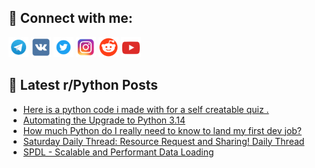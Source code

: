 ## 🔎 Connect with me:
[<img src="https://github.com/bullbesh/bullbesh/blob/main/images/Telegram.png" width="32" height="32" />](https://t.me/bullbesh)
[<img src="https://github.com/bullbesh/bullbesh/blob/main/images/VK.png" width="32" height="32" />](https://vk.com/bullbesh)
[<img src="https://github.com/bullbesh/bullbesh/blob/main/images/Twitter.png" width="32" height="32" />](https://twitter.com/bullbesh1)
[<img src="https://github.com/bullbesh/bullbesh/blob/main/images/Instagram.png" width="32" height="32" />](https://www.instagram.com/bullbesh)
[<img src="https://github.com/bullbesh/bullbesh/blob/main/images/Reddit.png" width="32" height="32" />](https://www.reddit.com/user/bullbesh)
[<img src="https://github.com/bullbesh/bullbesh/blob/main/images/YouTube.png" width="32" height="32" />](https://www.youtube.com/channel/UCtfjRs6uzgq5mfm8S06WTcg)

## 📕 Latest r/Python Posts
<!-- BLOG-POST-LIST:START -->
- [Here is a python code i made with for a self creatable quiz .](https://www.reddit.com/r/Python/comments/1o3mg5x/here_is_a_python_code_i_made_with_for_a_self/)
- [Automating the Upgrade to Python 3.14](https://www.reddit.com/r/Python/comments/1o3luxp/automating_the_upgrade_to_python_314/)
- [How much Python do I really need to know to land my first dev job?](https://www.reddit.com/r/Python/comments/1o3ijyt/how_much_python_do_i_really_need_to_know_to_land/)
- [Saturday Daily Thread: Resource Request and Sharing! Daily Thread](https://www.reddit.com/r/Python/comments/1o3h3uy/saturday_daily_thread_resource_request_and/)
- [SPDL - Scalable and Performant Data Loading](https://www.reddit.com/r/Python/comments/1o396tf/spdl_scalable_and_performant_data_loading/)
<!-- BLOG-POST-LIST:END -->
